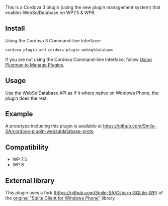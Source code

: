 This is a Cordova 3 plugin (using the new plugin management system) that enables WebSqlDatabase on WP7.5 & WP8.

## Install
Using the Cordova 3 Command-line Interface:

```sh
cordova plugin add cordova-plugin-websqldatabase
```

If you are not using the Cordova Command-line Interface, follow [Using Plugman to Manage Plugins](http://cordova.apache.org/docs/en/edge/plugin_ref_plugman.md.html).

## Usage

Use the WebSqlDatabase API as if it where native on Windows Phone, the plugin does the rest.

## Example
A prototype including this plugin is available at https://github.com/Smile-SA/cordova-plugin-websqldatabase-proto

## Compatibility

   * WP 7.5
   * WP 8

## External library
This plugin uses a fork (https://github.com/Smile-SA/Csharp-SQLite-WP) of the [original "Sqlite Client for Windows Phone"](http://sqlitewindowsphone.codeplex.com/) library

